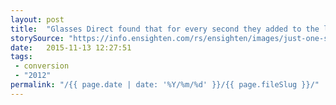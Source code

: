```yaml
---
layout: post
title:  "Glasses Direct found that for every second they added to the load time, there was a 6.7% decrease in conversions. In addition, load time for users who did not convert was 3-4 times as high as for converting customers."
storySource: "https://info.ensighten.com/rs/ensighten/images/just-one-second-delay-in-page-load-can-cause-7-percent-loss-in-customer-conversions.pdf"
date:   2015-11-13 12:27:51
tags:
 - conversion
 - "2012"
permalink: "/{{ page.date | date: '%Y/%m/%d' }}/{{ page.fileSlug }}/"
---
```


